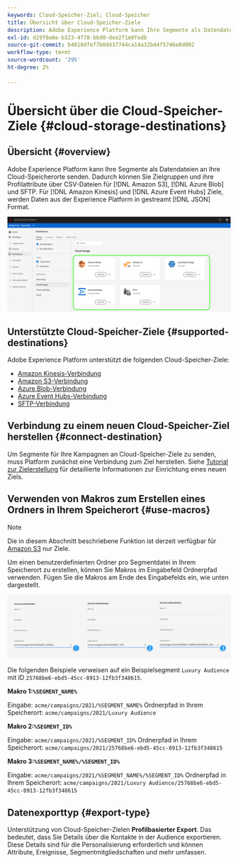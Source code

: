 ```yaml
---
keywords: Cloud-Speicher-Ziel; Cloud-Speicher
title: Übersicht über Cloud-Speicher-Ziele
description: Adobe Experience Platform kann Ihre Segmente als Datendateien an Ihre Amazon S3-, AWS Kinesis-, Azure Event Hubs- oder SFTP-Cloud-Speicherorte senden.
exl-id: d29f0a6e-b323-4f78-bbd0-dee2f1e0fedb
source-git-commit: b4810dfef7b0d437744ca14a32bd4f5746e8d002
workflow-type: tm+mt
source-wordcount: '295'
ht-degree: 2%

---
```


# Übersicht über die Cloud-Speicher-Ziele {#cloud-storage-destinations}

## Übersicht {#overview}

Adobe Experience Platform kann Ihre Segmente als Datendateien an Ihre Cloud-Speicherorte senden. Dadurch können Sie Zielgruppen und ihre Profilattribute über CSV-Dateien für [!DNL Amazon S3], [!DNL Azure Blob] und SFTP. Für [!DNL Amazon Kinesis] und [!DNL Azure Event Hubs] Ziele, werden Daten aus der Experience Platform in gestreamt [!DNL JSON] Format.

![Adobe Cloud-Speicher-Ziele](../../assets/catalog/cloud-storage/cloud-storage-destinations.png)

## Unterstützte Cloud-Speicher-Ziele {#supported-destinations}

Adobe Experience Platform unterstützt die folgenden Cloud-Speicher-Ziele:

* [Amazon Kinesis-Verbindung](amazon-kinesis.md)
* [Amazon S3-Verbindung](amazon-s3.md)
* [Azure Blob-Verbindung](azure-blob.md)
* [Azure Event Hubs-Verbindung](azure-event-hubs.md)
* [SFTP-Verbindung](sftp.md)

## Verbindung zu einem neuen Cloud-Speicher-Ziel herstellen {#connect-destination}

Um Segmente für Ihre Kampagnen an Cloud-Speicher-Ziele zu senden, muss Platform zunächst eine Verbindung zum Ziel herstellen. Siehe [Tutorial zur Zielerstellung](../../ui/connect-destination.md) für detaillierte Informationen zur Einrichtung eines neuen Ziels.


## Verwenden von Makros zum Erstellen eines Ordners in Ihrem Speicherort {#use-macros}

>[!NOTE]
>
> Die in diesem Abschnitt beschriebene Funktion ist derzeit verfügbar für [Amazon S3](amazon-s3.md) nur Ziele.

Um einen benutzerdefinierten Ordner pro Segmentdatei in Ihrem Speicherort zu erstellen, können Sie Makros im Eingabefeld Ordnerpfad verwenden. Fügen Sie die Makros am Ende des Eingabefelds ein, wie unten dargestellt.

![Verwenden von Makros zum Erstellen eines Ordners in Ihrem Speicher](../../assets/catalog/cloud-storage/workflow/macros-folder-path.png)

Die folgenden Beispiele verweisen auf ein Beispielsegment `Luxury Audience` mit ID `25768be6-ebd5-45cc-8913-12fb3f348615`.

**Makro 1:`%SEGMENT_NAME%`**

Eingabe: `acme/campaigns/2021/%SEGMENT_NAME%`
Ordnerpfad in Ihrem Speicherort: `acme/campaigns/2021/Luxury Audience`

**Makro 2:`%SEGMENT_ID%`**

Eingabe: `acme/campaigns/2021/%SEGMENT_ID%`
Ordnerpfad in Ihrem Speicherort: `acme/campaigns/2021/25768be6-ebd5-45cc-8913-12fb3f348615`

**Makro 3:`%SEGMENT_NAME%/%SEGMENT_ID%`**

Eingabe: `acme/campaigns/2021/%SEGMENT_NAME%/%SEGMENT_ID%`
Ordnerpfad in Ihrem Speicherort: `acme/campaigns/2021/Luxury Audience/25768be6-ebd5-45cc-8913-12fb3f348615`

## Datenexporttyp {#export-type}

Unterstützung von Cloud-Speicher-Zielen **Profilbasierter Export**. Das bedeutet, dass Sie Details über die Kontakte in der Audience exportieren. Diese Details sind für die Personalisierung erforderlich und können Attribute, Ereignisse, Segmentmitgliedschaften und mehr umfassen.